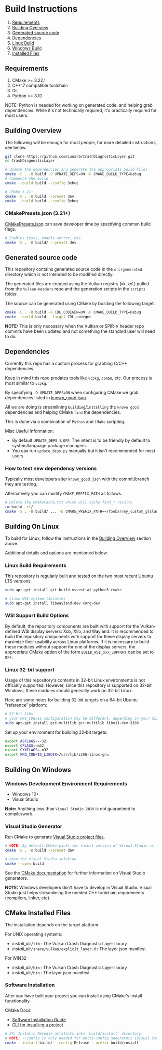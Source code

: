 # Build Instructions

1. [Requirements](#requirements)
2. [Building Overview](#building-overview)
3. [Generated source code](#generated-source-code)
4. [Dependencies](#dependencies)
5. [Linux Build](#building-on-linux)
6. [Windows Build](#building-on-windows)
7. [Installed Files](#cmake-installed-files)

## Requirements

1. CMake >= 3.22.1
2. C++17 compatible toolchain
3. Git
4. Python >= 3.10

NOTE: Python is needed for working on generated code, and helping grab
dependencies.
While it's not technically required, it's practically required for most users.

## Building Overview

The following will be enough for most people, for more detailed instructions,
see below.

```bash
git clone https://github.com/LunarG/CrashDiagnosticLayer.git
cd CrashDiagnosticLayer

# Update the dependencies and generate the appropriate build files
cmake -S . -B build -D UPDATE_DEPS=ON -D CMAKE_BUILD_TYPE=Debug
# Commence the build
cmake --build build --config Debug

# CMake 3.21+
cmake -S . -B build --preset dev
cmake --build build --config Debug
```

### CMakePresets.json (3.21+)

[CMakePresets.json](./CMakePresets.json) can save developer time by specifying
common build flags.

```bash
# Enables tests, enable werror, etc.
cmake -S . -B build/ --preset dev
```

## Generated source code

This repository contains generated source code in the `src/generated` directory
which is not intended to be modified directly.

The generated files are created using the Vulkan registry (`vk.xml`) pulled
from the `Vulkan-Headers` repo and the generation scripts in the `scripts`
folder.

The source can be generated using CMake by building the following target:

```bash
cmake -S . -B build -D CDL_CODEGEN=ON -D CMAKE_BUILD_TYPE=Debug
cmake --build build --target CDL_codegen
```

**NOTE:** This is only necessary when the Vulkan or SPIR-V header repo
commits have been updated and not something the standard user will need to
do.

## Dependencies

Currently this repo has a custom process for grabbing C/C++ dependencies.

Keep in mind this repo predates tools like `vcpkg`, `conan`, etc. Our process is
most similar to `vcpkg`.

By specifying `-D UPDATE_DEPS=ON` when configuring CMake we grab dependencies
listed in [known_good.json](scripts/known_good.json).

All we are doing is streamlining `building`/`installing` the `known good`
dependencies and helping CMake `find` the dependencies.

This is done via a combination of `Python` and `CMake` scripting.

Misc Useful Information:

- By default `UPDATE_DEPS` is `OFF`. The intent is to be friendly by default to
  system/language package managers.
- You can run `update_deps.py` manually but it isn't recommended for most users.

### How to test new dependency versions

Typically most developers alter `known_good.json` with the commit/branch they
are testing.

Alternatively you can modify `CMAKE_PREFIX_PATH` as follows.

```sh
# Delete the CMakeCache.txt which will cache find_* results
rm build -rf/
cmake -S . -B build/ ... -D CMAKE_PREFIX_PATH=~/foobar/my_custom_glslang_install/ ...
```


## Building On Linux

To build for Linux, follow the instructions in the
[Building Overview](#building-overview) section above.

Additional details and options are mentioned below.

### Linux Build Requirements

This repository is regularly built and tested on the two most recent Ubuntu LTS
versions.

```bash
sudo apt-get install git build-essential python3 cmake

# Linux WSI system libraries
sudo apt-get install libwayland-dev xorg-dev
```

### WSI Support Build Options

By default, the repository components are built with support for the
Vulkan-defined WSI display servers: Xcb, Xlib, and Wayland.
It is recommended to build the repository components with support for these
display servers to maximize their usability across Linux platforms.
If it is necessary to build these modules without support for one of the display
servers, the appropriate CMake option of the form `BUILD_WSI_xxx_SUPPORT` can be
set to `OFF`.

### Linux 32-bit support

Usage of this repository's contents in 32-bit Linux environments is not
officially supported.
However, since this repository is supported on 32-bit Windows, these modules
should generally work on 32-bit Linux.

Here are some notes for building 32-bit targets on a 64-bit Ubuntu "reference"
platform:

```bash
# 32-bit libs
# your PKG_CONFIG configuration may be different, depending on your distribution
sudo apt-get install gcc-multilib g++-multilib libx11-dev:i386
```

Set up your environment for building 32-bit targets:

```bash
export ASFLAGS=--32
export CFLAGS=-m32
export CXXFLAGS=-m32
export PKG_CONFIG_LIBDIR=/usr/lib/i386-linux-gnu
```


## Building On Windows

### Windows Development Environment Requirements

- Windows 10+
- Visual Studio

**Note:** Anything less than `Visual Studio 2019` is not guaranteed to
compile/work.

### Visual Studio Generator

Run CMake to generate
[Visual Studio project files](https://cmake.org/cmake/help/latest/guide/user-interaction/index.html#command-line-g-option).

```bash
# NOTE: By default CMake picks the latest version of Visual Studio as the default generator.
cmake -S . -B build --preset dev

# Open the Visual Studio solution
cmake --open build
```

See the
[CMake documentation](https://cmake.org/cmake/help/latest/manual/cmake-generators.7.html#visual-studio-generators)
for further information on Visual Studio generators.

**NOTE:** Windows developers don't have to develop in Visual Studio.
Visual Studio just helps streamlining the needed C++ toolchain requirements
(compilers, linker, etc).

## CMake Installed Files

The installation depends on the target platform

For UNIX operating systems:

- *install_dir*`/lib` : The Vulkan Crash Diagnostic Layer library
- *install_dir*`/share/vulkan/explicit_layer.d` : The layer json manifest

For WIN32:

- *install_dir*`/bin` : The Vulkan Crash Diagnostic Layer library
- *install_dir*`/bin` : The layer json manifest

### Software Installation

After you have built your project you can install using CMake's install
functionality.

CMake Docs:
- [Software Installation Guide](https://cmake.org/cmake/help/latest/guide/user-interaction/index.html#software-installation)
- [CLI for installing a project](https://cmake.org/cmake/help/latest/manual/cmake.1.html#install-a-project)

```sh
# EX: Installs Release artifacts into `build/install` directory.
# NOTE: --config is only needed for multi-config generators (Visual Studio, Xcode, etc)
cmake --install build/ --config Release --prefix build/install
```
